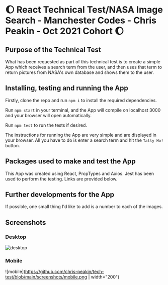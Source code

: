 # :moon: React Technical Test/NASA Image Search - Manchester Codes - Chris Peakin - Oct 2021 Cohort :moon:

## Purpose of the Technical Test

What has been requested as part of this technical test is to create a simple App which receives a search term from the user, and then uses that term to return pictures from NASA's own database and shows them to the user.

## Installing, testing and running the App

Firstly, clone the repo and run `npm i` to install the required dependencies.

Run `npm start` in your terminal, and the App will compile on localhost 3000 and your browser will open automatically.

Run `npm test` to run the tests if desired.

The instructions for running the App are very simple and are displayed in your browser. All you have to do is enter a search term and hit the `Tally Ho!` button.

## Packages used to make and test the App

This App was created using React, PropTypes and Axios. Jest has been used to perform the testing. Links are provided below.

## Further developments for the App

If possible, one small thing I'd like to add is a number to each of the images.

## Screenshots

### Desktop

![desktop](https://github.com/chris-peakin/tech-test/blob/main/screenshots/desktop.png)

### Mobile

![mobile](https://github.com/chris-peakin/tech-test/blob/main/screenshots/mobile.png | width="200")